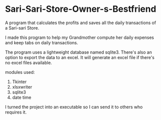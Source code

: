 # Sari-Sari-Store-Owner-s-Bestfriend
A program that calculates the profits and saves all the daily transactions of a Sari-sari Store.


I made this program to help my Grandmother compute her daily expenses and keep tabs on daily transactions.

The program uses a lightweight database named sqlite3.
There's also an option to export the data to an excel. It will generate an excel file if there's no excel files available.

modules used:
  1. Tkinter
  2. xlsxwriter
  3. sqlite3
  4. date time


I turned the project into an executable so I can send it to others who requires it.
